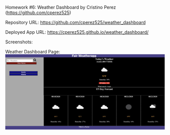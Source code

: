 Homework #6: Weather Dashboard by Cristino Perez (https://github.com/cperez525)

Repository URL: https://github.com/cperez525/weather_dashboard

Deployed App URL: https://cperez525.github.io/weather_dashboard/

Screenshots:

Weather Dashboard Page:  ![Screenshot](Images/weather_dashboard.JPG)